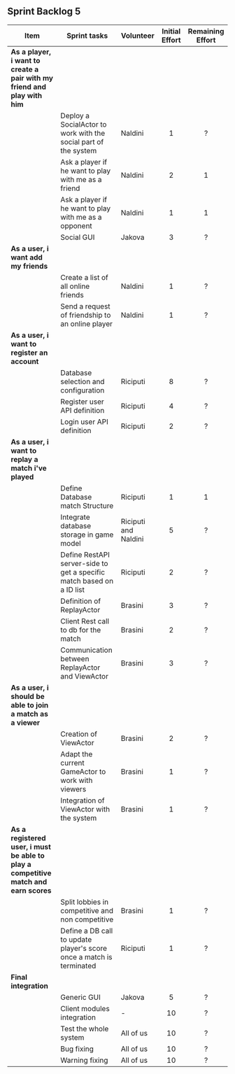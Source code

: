 ## Sprint Backlog 5

|Item | Sprint tasks | Volunteer | Initial Effort | Remaining Effort
|--------|---------------------------|----------|:----:|:---:|
|**As a player, i want to create a pair with my friend and play with him**|||||
| | Deploy a SocialActor to work with the social part of the system| Naldini | 1 | ?|
| | Ask a player if he want to play with me as a friend | Naldini | 2 | 1|
| | Ask a player if he want to play with me as a opponent | Naldini | 1 | 1|
| | Social GUI | Jakova | 3 | ?|
|**As a user, i want add my friends**|||||
| | Create a list of all online friends | Naldini | 1 | ?|
| | Send a request of friendship to an online player| Naldini | 1 | ?|
|**As a user, i want to register an account**|||||
| | Database selection and configuration | Riciputi | 8 | ?|
| | Register user API definition | Riciputi | 4 | ?|
| | Login user API definition | Riciputi | 2 | ?|
|**As a user, i want to replay a match i've played**|||||
| | Define Database match Structure | Riciputi | 1 | 1|
| | Integrate database storage in  game model | Riciputi and Naldini | 5 | ?|
| | Define RestAPI server-side to get a specific match based on a ID list | Riciputi | 2 | ?|
| | Definition of ReplayActor | Brasini | 3 | ?|
| | Client Rest call to db for the match | Brasini | 2 | ?|
| | Communication between ReplayActor and ViewActor  | Brasini | 3 | ?|
|**As a user, i should be able to join a match as a viewer**|||||
| | Creation of ViewActor  | Brasini | 2 | ?|
| | Adapt the current GameActor to work with viewers | Brasini | 1 | ?|
| | Integration of ViewActor with the system | Brasini | 1 | ?|
|**As a registered user, i must be able to play a competitive match and earn scores**|||||
| | Split lobbies in competitive and non competitive | Brasini | 1 | ?|
| | Define a DB call to update player's score once a match is terminated | Riciputi | 1 | ?|
|**Final integration**|||||
| | Generic GUI | Jakova | 5 | ?|
| | Client modules integration | - | 10 | ?|
| | Test the whole system | All of us | 10 | ?|
| | Bug fixing | All of us | 10 | ?|
| | Warning fixing | All of us | 10 | ?|
